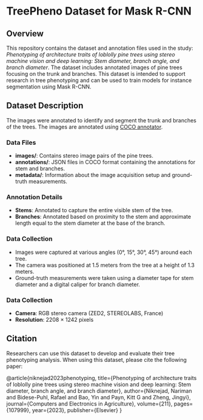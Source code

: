 # TreePheno Dataset for Mask R-CNN

## Overview

This repository contains the dataset and annotation files used in the study: *Phenotyping of architecture traits of loblolly pine trees using stereo machine vision and deep learning: Stem diameter, branch angle, and branch diameter*. The dataset includes annotated images of pine trees focusing on the trunk and branches. This dataset is intended to support research in tree phenotyping and can be used to train models for instance segmentation using Mask R-CNN.

## Dataset Description

The images were annotated to identify and segment the trunk and branches of the trees. The images are annotated using [COCO annotator](https://github.com/jsbroks/coco-annotator). 

### Data Files

- **images/**: Contains stereo image pairs of the pine trees.
- **annotations/**: JSON files in COCO format containing the annotations for stem and branches.
- **metadata/**: Information about the image acquisition setup and ground-truth measurements.

### Annotation Details

- **Stems**: Annotated to capture the entire visible stem of the tree.
- **Branches**: Annotated based on proximity to the stem and approximate length equal to the stem diameter at the base of the branch.

### Data Collection

- Images were captured at various angles (0°, 15°, 30°, 45°) around each tree.
- The camera was positioned at 1.5 meters from the tree at a height of 1.3 meters.
- Ground-truth measurements were taken using a diameter tape for stem diameter and a digital caliper for branch diameter.


### Data Collection
- **Camera**: RGB stereo camera (ZED2, STEREOLABS, France)
- **Resolution**: 2208 × 1242 pixels



## Citation
Researchers can use this dataset to develop and evaluate their tree phenotyping analysis. When using this dataset, please cite the following paper:

@article{niknejad2023phenotyping,
  title={Phenotyping of architecture traits of loblolly pine trees using stereo machine vision and deep learning: Stem diameter, branch angle, and branch diameter},
  author={Niknejad, Nariman and Bidese-Puhl, Rafael and Bao, Yin and Payn, Kitt G and Zheng, Jingyi},
  journal={Computers and Electronics in Agriculture},
  volume={211},
  pages={107999},
  year={2023},
  publisher={Elsevier}
}




